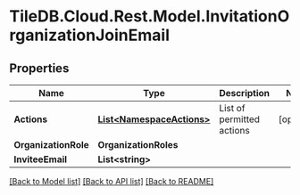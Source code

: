 
# TileDB.Cloud.Rest.Model.InvitationOrganizationJoinEmail

## Properties

Name | Type | Description | Notes
------------ | ------------- | ------------- | -------------
**Actions** | [**List&lt;NamespaceActions&gt;**](NamespaceActions.md) | List of permitted actions | [optional] 
**OrganizationRole** | **OrganizationRoles** |  | 
**InviteeEmail** | **List&lt;string&gt;** |  | 

[[Back to Model list]](../README.md#documentation-for-models)
[[Back to API list]](../README.md#documentation-for-api-endpoints)
[[Back to README]](../README.md)

